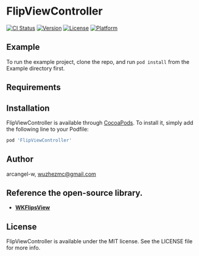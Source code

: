 # FlipViewController

[![CI Status](https://img.shields.io/travis/arcangel-w/FlipViewController.svg?style=flat)](https://travis-ci.org/arcangel-w/FlipViewController)
[![Version](https://img.shields.io/cocoapods/v/FlipViewController.svg?style=flat)](https://cocoapods.org/pods/FlipViewController)
[![License](https://img.shields.io/cocoapods/l/FlipViewController.svg?style=flat)](https://cocoapods.org/pods/FlipViewController)
[![Platform](https://img.shields.io/cocoapods/p/FlipViewController.svg?style=flat)](https://cocoapods.org/pods/FlipViewController)

## Example

To run the example project, clone the repo, and run `pod install` from the Example directory first.

## Requirements

## Installation

FlipViewController is available through [CocoaPods](https://cocoapods.org). To install
it, simply add the following line to your Podfile:

```ruby
pod 'FlipViewController'
```

## Author

arcangel-w, wuzhezmc@gmail.com

## Reference the open-source library.

- [**WKFlipsView**](https://github.com/adow/WKFlipsView.git) 

## License

FlipViewController is available under the MIT license. See the LICENSE file for more info.

